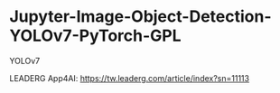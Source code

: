 # Jupyter-Image-Object-Detection-YOLOv7-PyTorch-GPL
YOLOv7

LEADERG App4AI: https://tw.leaderg.com/article/index?sn=11113

